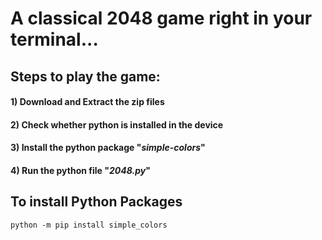 # A classical 2048 game right in your terminal... 
##  Steps to play the game:
####   1) Download and **Extract** the zip files
####   2) Check whether python is installed in the device
####   3) Install the python package "_simple-colors_"
####   4) Run the python file "_2048.py_"
  
## To install Python Packages
`
python -m pip install simple_colors
`
